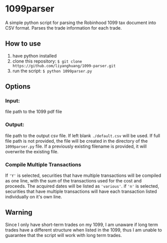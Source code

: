 # 1099parser

A simple python script for parsing the Robinhood 1099 tax document into CSV format.
Parses the trade information for each trade.

## How to use

1. have python installed
2. clone this repository: `$ git clone https://github.com/liyanghuang/1099-parser.git`
3. run the script: `$ python 1099parser.py`

## Options

### Input:
file path to the 1099 pdf file

### Output: 
file path to the output csv file. If left blank `./default.csv` will be used. If full file path is not provided, the file will be created in the directory of the `1099parser.py` file. If a previously existing filename is provided, it will overwrite the existing file.

### Compile Multiple Transactions
If `'Y'` is selected, securities that have multiple transactions will be compiled as one line, with the sum of the transactions used for the cost and proceeds. The acquired dates will be listed as `'various'`. if `'n'` is selected, securities that have multiple transactions will have each transaction listed individually on it's own line.

## Warning

Since I only have short-term trades on my 1099, I am unaware if long term trades have a different structure when listed in the 1099, thus I am unable to guarantee that the script will work with long term trades.


